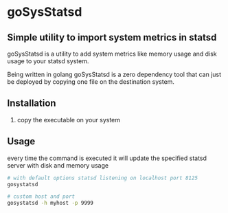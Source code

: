 # goSysStatsd

## Simple utility to import system metrics in statsd

goSysStatsd is a utility to add system metrics like memory usage and
disk usage to your statsd system.

Being written in golang goSysStatsd is a zero dependency tool that can
just be deployed by copying one file on the destination system.

## Installation

1. copy the executable on your system

## Usage

every time the command is executed it will update the specified statsd
server with disk and memory usage

```sh
# with default options statsd listening on localhost port 8125
gosystatsd

# custom host and port
gosystatsd -h myhost -p 9999
```
